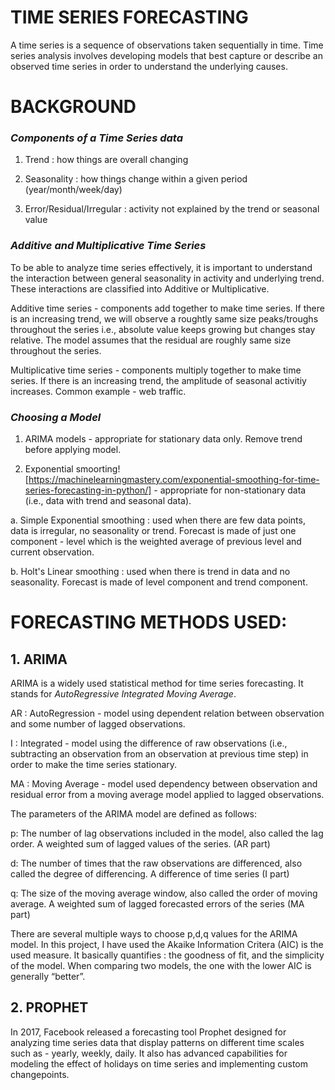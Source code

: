 # TIME SERIES FORECASTING

A time series is a sequence of observations taken sequentially in time. Time series analysis involves developing models that best capture or describe an observed time series in order to understand the underlying causes.

# BACKGROUND

### *Components of a Time Series data*
1. Trend : how things are overall changing

2. Seasonality : how things change within a given period (year/month/week/day)

3. Error/Residual/Irregular : activity not explained by the trend or seasonal value

### *Additive and Multiplicative Time Series*
To be able to analyze time series effectively, it is important to understand the interaction between general seasonality in activity and underlying trend. These interactions are classified into Additive or Multiplicative. 

Additive time series - components add together to make time series. If there is an increasing trend, we will observe a roughtly same size peaks/troughs throughout the series i.e., absolute value keeps growing but changes stay relative. The model assumes that the residual are roughly same size throughout the series.

Multiplicative time series - components multiply together to make time series. If there is an increasing trend, the amplitude of seasonal activitiy increases. Common example - web traffic.

### *Choosing a Model*

1. ARIMA models - appropriate for stationary data only. Remove trend before applying model.

2. Exponential smoorting![https://machinelearningmastery.com/exponential-smoothing-for-time-series-forecasting-in-python/] - appropriate for non-stationary data (i.e., data with trend and seasonal data). 

  a. Simple Exponential smoothing : used when there are few data points, data is irregular, no seasonality or trend. Forecast is made of just one component - level which is the weighted average of previous level and current observation.

  b. Holt's Linear smoothing : used when there is trend in data and no seasonality. Forecast is made of level component and trend component.

# FORECASTING METHODS USED: 

## 1. ARIMA

ARIMA is a widely used statistical method for time series forecasting. It stands for *AutoRegressive Integrated Moving Average*. 

AR : AutoRegression - model using dependent relation between observation and some number of lagged observations.

I  : Integrated - model using the difference of raw observations (i.e., subtracting an observation from an observation at previous time step) in order to make the time series stationary. 

MA : Moving Average - model used dependency between observation and residual error from a moving average model applied to lagged observations.

The parameters of the ARIMA model are defined as follows:

p: The number of lag observations included in the model, also called the lag order.  A weighted sum of lagged values of the series. (AR part)

d: The number of times that the raw observations are differenced, also called the degree of differencing. A difference of time series (I part)

q: The size of the moving average window, also called the order of moving average. A weighted sum of lagged forecasted errors of the series (MA part)

There are several multiple ways to choose p,d,q values for the ARIMA model. In this project, I have used the Akaike Information Critera (AIC) is the used measure. It basically quantifies : the goodness of fit, and the simplicity of the model. When comparing two models, the one with the lower AIC is generally “better”.

## 2. PROPHET
In 2017, Facebook released a forecasting tool Prophet designed for analyzing time series data that display patterns on different time scales such as - yearly, weekly, daily. It also has advanced capabilities for modeling the effect of holidays on time series and implementing custom changepoints.
